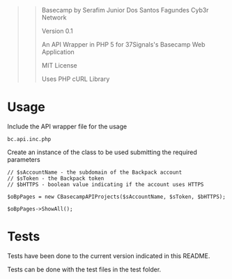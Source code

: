>> Basecamp by Serafim Junior Dos Santos Fagundes Cyb3r Network
>>
>> Version 0.1
>>
>> An API Wrapper in PHP 5 for 37Signals's Basecamp Web Application
>>
>> MIT License
>>
>> Uses PHP cURL Library

# Usage

Include the API wrapper file for the usage

	bc.api.inc.php
	
Create an instance of the class to be used submitting the required parameters

	// $sAccountName - the subdomain of the Backpack account
	// $sToken - the Backpack token
	// $bHTTPS - boolean value indicating if the account uses HTTPS
	
	$oBpPages = new CBasecampAPIProjects($sAccountName, $sToken, $bHTTPS);
	
	$oBpPages->ShowAll();

# Tests

Tests have been done to the current version indicated in this README.

Tests can be done with the test files in the test folder.
